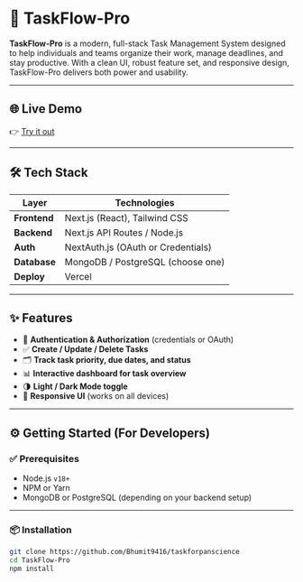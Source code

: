 # 🚀 TaskFlow-Pro

**TaskFlow-Pro** is a modern, full-stack Task Management System designed to help individuals and teams organize their work, manage deadlines, and stay productive. With a clean UI, robust feature set, and responsive design, TaskFlow-Pro delivers both power and usability.

---

## 🌐 Live Demo

👉 [Try it out](https://taskforpanscience.vercel.app)

---

## 🛠️ Tech Stack

| Layer        | Technologies                         |
|--------------|--------------------------------------|
| **Frontend** | Next.js (React), Tailwind CSS        |
| **Backend**  | Next.js API Routes / Node.js         |
| **Auth**     | NextAuth.js (OAuth or Credentials)   |
| **Database** | MongoDB / PostgreSQL (choose one)    |
| **Deploy**   | Vercel                               |

---

## ✨ Features

- 🔐 **Authentication & Authorization** (credentials or OAuth)
- ✅ **Create / Update / Delete Tasks**
- 🗂 **Track task priority, due dates, and status**
- 📊 **Interactive dashboard for task overview**
- 🌗 **Light / Dark Mode toggle**
- 📱 **Responsive UI** (works on all devices)

---

## ⚙️ Getting Started (For Developers)

### ✅ Prerequisites

- Node.js `v18+`
- NPM or Yarn
- MongoDB or PostgreSQL (depending on your backend setup)

---

### 📦 Installation

```bash
git clone https://github.com/Bhumit9416/taskforpanscience
cd TaskFlow-Pro
npm install
